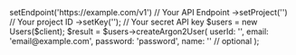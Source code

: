 <?php

use Appwrite\Client;
use Appwrite\Services\Users;

$client = (new Client())
    ->setEndpoint('https://example.com/v1') // Your API Endpoint
    ->setProject('<YOUR_PROJECT_ID>') // Your project ID
    ->setKey('<YOUR_API_KEY>'); // Your secret API key

$users = new Users($client);

$result = $users->createArgon2User(
    userId: '<USER_ID>',
    email: 'email@example.com',
    password: 'password',
    name: '<NAME>' // optional
);